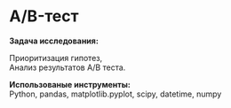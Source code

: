 # A/B-тест
**Задача исследования:**

Приоритизация гипотез,\
Анализ результатов A/B теста.

**Использованые инструменты:**\
Python, pandas, matplotlib.pyplot, scipy, datetime, numpy
